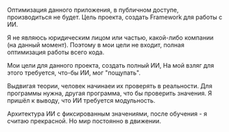 Оптимизация данного приложения, в публичном доступе, производиться не будет.
Цель проекта, создать Framework для работы с ИИ.

Я не являюсь юридическим лицом или частью, какой-либо компании (на данный момент).
Поэтому в мои цели не входит, полная оптимизация работы всего кода.


Мои цели для данного проекта, создать полный ИИ,
На мой взляг для этого требуется, что-бы ИИ, мог "пощупать".

Выдвигая теории, человек начинаеи их проверять в реальности.
Для программы нужна, другая программа, что бы проверить значения.
Я пришёл к выводу, что ИИ требуется модульность.

Архитектура ИИ с фиксированным значениями, после обучения - я считаю прекрасной.
Но мир постоянно в движении.
